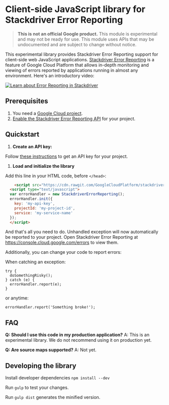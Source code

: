 # Client-side JavaScript library for Stackdriver Error Reporting

> **This is not an official Google product.** This module is experimental and may not be ready for use.
> This module uses APIs that may be undocumented and are subject to change without notice.

This experimental library provides Stackdriver Error Reporting support for client-side web JavaScript applications.
[Stackdriver Error Reporting](https://cloud.google.com/error-reporting/) is a feature of Google Cloud Platform that allows in-depth monitoring and viewing of errors reported by applications running in almost any environment. Here's an introductory video:

[![Learn about Error Reporting in Stackdriver](https://img.youtube.com/vi/cVpWVD75Hs8/0.jpg)](https://www.youtube.com/watch?v=cVpWVD75Hs8)

## Prerequisites

1. You need a [Google Cloud project](https://console.cloud.google.com).
1. [Enable the Stackdriver Error Reporting API](https://console.cloud.google.com/apis/api/clouderrorreporting.googleapis.com/overview) for your project.

## Quickstart

1. **Create an API key:**

  Follow [these instructions](https://support.google.com/cloud/answer/6158862) to get an API key for your project.

1. **Load and initialize the library**

  Add this line in your HTML code, before `</head>`:

```HTML
	<script src="https://cdn.rawgit.com/GoogleCloudPlatform/stackdriver-errors-js/v0.1.0/dist/stackdriver-errors.min.js"></script>
  <script type="text/javascript">
  var errorHandler = new StackdriverErrorReporting();
  errorHandler.init({
    key: 'my-api-key',
    projectId: 'my-project-id',
    service: 'my-service-name'
  });
  </script>
```

  And that's all you need to do. Unhandled exception will now automatically be reported to your project.
  Open Stackdriver Error Reporting at https://console.cloud.google.com/errors to view them.

  Additionally, you can change your code to report errors:

  When catching an exception:

  ```JS
  try {
    doSomethingRisky();
  } catch (e) {
    errorHandler.report(e);
  }
  ```

  or anytime:

  ```JS
  errorHandler.report('Something broke!');
  ```

## FAQ

**Q: Should I use this code in my production application?**
A: This is an experimental library. We do not recommend using it on production yet.

**Q: Are source maps supported?**
A: Not yet.

## Developing the library

Install developer dependencies `npm install --dev`

Run `gulp` to test your changes.

Run `gulp dist` generates the minified version.
